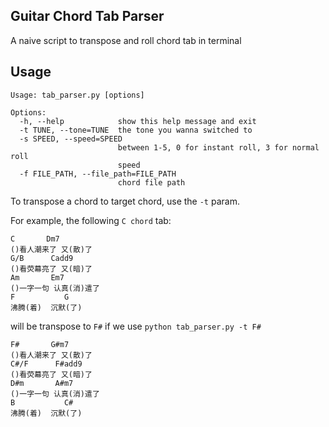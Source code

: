 ## Guitar Chord Tab Parser
A naive script to transpose and roll chord tab in terminal

## Usage
```
Usage: tab_parser.py [options]

Options:
  -h, --help            show this help message and exit
  -t TUNE, --tone=TUNE  the tone you wanna switched to
  -s SPEED, --speed=SPEED
                        between 1-5, 0 for instant roll, 3 for normal roll
                        speed
  -f FILE_PATH, --file_path=FILE_PATH
                        chord file path

```

To transpose a chord to target chord, use the `-t` param.

For example, the following `C chord` tab:

```
C       Dm7
()看人潮来了 又(散)了
G/B      Cadd9
()看荧幕亮了 又(暗)了
Am       Em7
()一字一句 认真(消)遣了
F           G
沸腾(着)  沉默(了)
```

will be transpose to `F#` if we use `python tab_parser.py -t F#`

```
F#       G#m7
()看人潮来了 又(散)了
C#/F      F#add9
()看荧幕亮了 又(暗)了
D#m       A#m7
()一字一句 认真(消)遣了
B           C#
沸腾(着)  沉默(了)
